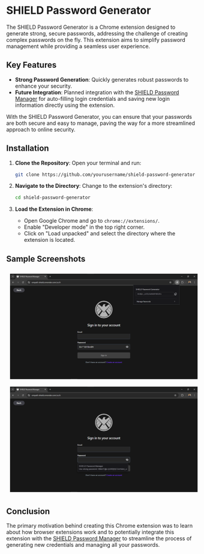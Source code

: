 # SHIELD Password Generator

The SHIELD Password Generator is a Chrome extension designed to generate strong, secure passwords, addressing the challenge of creating complex passwords on the fly. This extension aims to simplify password management while providing a seamless user experience.

## Key Features

- **Strong Password Generation**: Quickly generates robust passwords to enhance your security.
- **Future Integration**: Planned integration with the [SHIELD Password Manager](https://github.com/ompatil-15/SHIELD-Password-Manager) for auto-filling login credentials and saving new login information directly using the extension.

With the SHIELD Password Generator, you can ensure that your passwords are both secure and easy to manage, paving the way for a more streamlined approach to online security.

## Installation

1. **Clone the Repository**:
   Open your terminal and run:
     ```bash
     git clone https://github.com/yourusername/shield-password-generator.git
     ```

2. **Navigate to the Directory**:
   Change to the extension's directory:
     ```bash
     cd shield-password-generator
     ```

3. **Load the Extension in Chrome**:
   - Open Google Chrome and go to `chrome://extensions/`.
   - Enable "Developer mode" in the top right corner.
   - Click on "Load unpacked" and select the directory where the extension is located.

## Sample Screenshots

<div style="display: flex; justify-content: space-around; flex-wrap: wrap;">
    <img src="images/image-1.png" alt="Screenshot 1" width="500" style="margin: 10px;"/>
    <img src="images/image-2.png" alt="Screenshot 2" width="500" style="margin: 10px;"/>
</div>

## Conclusion

The primary motivation behind creating this Chrome extension was to learn about how browser extensions work and to potentially integrate this extension with the [SHIELD Password Manager](https://github.com/ompatil-15/SHIELD-Password-Manager) to streamline the process of generating new credentials and managing all your passwords.
